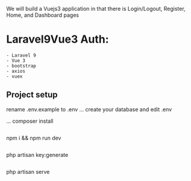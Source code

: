 
We will build a Vuejs3 application in that there is Login/Logout, Register, Home, and Dashboard pages



# Laravel9Vue3 Auth:
    - Laravel 9
    - Vue 3
    - bootstrap
    - axios
    - vuex

## Project setup

rename .env.example to .env
...
create your database and edit .env  

...
composer install
```
```
npm i && npm run dev
```
```
php artisan key:generate
```

```
php artisan serve
